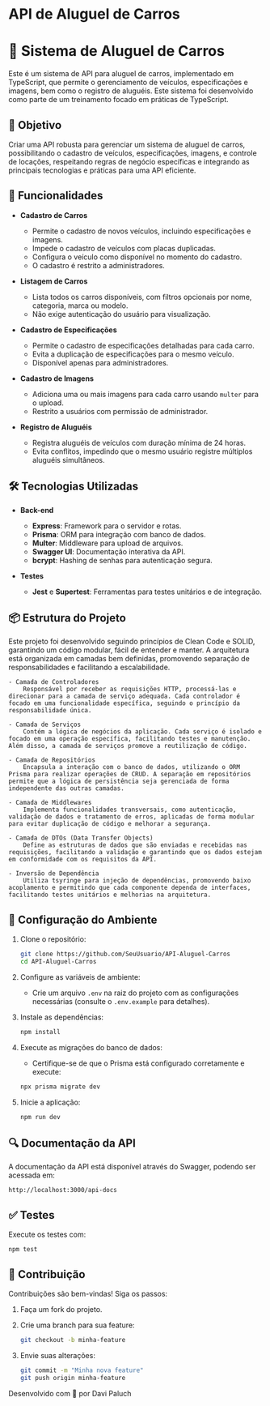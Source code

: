 # API de Aluguel de Carros

# 🚗 Sistema de Aluguel de Carros

Este é um sistema de API para aluguel de carros, implementado em TypeScript, que permite o gerenciamento de veículos, especificações e imagens, bem como o registro de aluguéis. Este sistema foi desenvolvido como parte de um treinamento focado em práticas de TypeScript.

## 🎯 Objetivo

Criar uma API robusta para gerenciar um sistema de aluguel de carros, possibilitando o cadastro de veículos, especificações, imagens, e controle de locações, respeitando regras de negócio específicas e integrando as principais tecnologias e práticas para uma API eficiente.

## 🚀 Funcionalidades

- **Cadastro de Carros**
  - Permite o cadastro de novos veículos, incluindo especificações e imagens.
  - Impede o cadastro de veículos com placas duplicadas.
  - Configura o veículo como disponível no momento do cadastro.
  - O cadastro é restrito a administradores.

- **Listagem de Carros**
  - Lista todos os carros disponíveis, com filtros opcionais por nome, categoria, marca ou modelo.
  - Não exige autenticação do usuário para visualização.

- **Cadastro de Especificações**
  - Permite o cadastro de especificações detalhadas para cada carro.
  - Evita a duplicação de especificações para o mesmo veículo.
  - Disponível apenas para administradores.

- **Cadastro de Imagens**
  - Adiciona uma ou mais imagens para cada carro usando `multer` para o upload.
  - Restrito a usuários com permissão de administrador.

- **Registro de Aluguéis**
  - Registra aluguéis de veículos com duração mínima de 24 horas.
  - Evita conflitos, impedindo que o mesmo usuário registre múltiplos aluguéis simultâneos.

## 🛠️ Tecnologias Utilizadas

- **Back-end**
  - **Express**: Framework para o servidor e rotas.
  - **Prisma**: ORM para integração com banco de dados.
  - **Multer**: Middleware para upload de arquivos.
  - **Swagger UI**: Documentação interativa da API.
  - **bcrypt**: Hashing de senhas para autenticação segura.

- **Testes**
  - **Jest** e **Supertest**: Ferramentas para testes unitários e de integração.

## 📦 Estrutura do Projeto

Este projeto foi desenvolvido seguindo princípios de Clean Code e SOLID, garantindo um código modular, fácil de entender e manter. A arquitetura está organizada em camadas bem definidas, promovendo separação de responsabilidades e facilitando a escalabilidade.

    - Camada de Controladores
        Responsável por receber as requisições HTTP, processá-las e direcionar para a camada de serviço adequada. Cada controlador é focado em uma funcionalidade específica, seguindo o princípio da responsabilidade única.

    - Camada de Serviços
        Contém a lógica de negócios da aplicação. Cada serviço é isolado e focado em uma operação específica, facilitando testes e manutenção. Além disso, a camada de serviços promove a reutilização de código.

    - Camada de Repositórios
        Encapsula a interação com o banco de dados, utilizando o ORM Prisma para realizar operações de CRUD. A separação em repositórios permite que a lógica de persistência seja gerenciada de forma independente das outras camadas.

    - Camada de Middlewares
        Implementa funcionalidades transversais, como autenticação, validação de dados e tratamento de erros, aplicadas de forma modular para evitar duplicação de código e melhorar a segurança.

    - Camada de DTOs (Data Transfer Objects)
        Define as estruturas de dados que são enviadas e recebidas nas requisições, facilitando a validação e garantindo que os dados estejam em conformidade com os requisitos da API.

    - Inversão de Dependência
        Utiliza tsyringe para injeção de dependências, promovendo baixo acoplamento e permitindo que cada componente dependa de interfaces, facilitando testes unitários e melhorias na arquitetura.

## 🔧 Configuração do Ambiente

1. Clone o repositório:

    ```bash
    git clone https://github.com/SeuUsuario/API-Aluguel-Carros
    cd API-Aluguel-Carros
    ```

2. Configure as variáveis de ambiente:
    - Crie um arquivo `.env` na raiz do projeto com as configurações necessárias (consulte o `.env.example` para detalhes).

3. Instale as dependências:

    ```bash
    npm install
    ```

4. Execute as migrações do banco de dados:
    - Certifique-se de que o Prisma está configurado corretamente e execute:

    ```bash
    npx prisma migrate dev
    ```

5. Inicie a aplicação:

    ```bash
    npm run dev
    ```

## 🔍 Documentação da API

A documentação da API está disponível através do Swagger, podendo ser acessada em:

    http://localhost:3000/api-docs

## ✅ Testes

Execute os testes com:

    npm test

## 🤝 Contribuição

Contribuições são bem-vindas! Siga os passos:

1. Faça um fork do projeto.
2. Crie uma branch para sua feature:

    ```bash
    git checkout -b minha-feature
    ```

3. Envie suas alterações:

    ```bash
    git commit -m "Minha nova feature"
    git push origin minha-feature
    ```

Desenvolvido com 💙 por Davi Paluch
